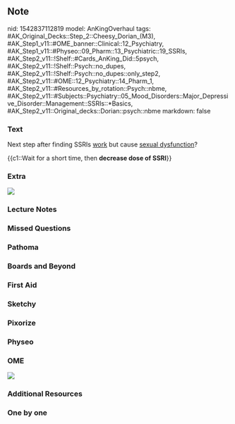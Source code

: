 ## Note
nid: 1542837112819
model: AnKingOverhaul
tags: #AK_Original_Decks::Step_2::Cheesy_Dorian_(M3), #AK_Step1_v11::#OME_banner::Clinical::12_Psychiatry, #AK_Step1_v11::#Physeo::09_Pharm::13_Psychiatric::19_SSRIs, #AK_Step2_v11::!Shelf::#Cards_AnKing_Did::5psych, #AK_Step2_v11::!Shelf::Psych::no_dupes, #AK_Step2_v11::!Shelf::Psych::no_dupes::only_step2, #AK_Step2_v11::#OME::12_Psychiatry::14_Pharm_1, #AK_Step2_v11::#Resources_by_rotation::Psych::nbme, #AK_Step2_v11::#Subjects::Psychiatry::05_Mood_Disorders::Major_Depressive_Disorder::Management::SSRIs::*Basics, #AK_Step2_v11::Original_decks::Dorian::psych::nbme
markdown: false

### Text
Next step after finding SSRIs <u>work</u> but cause <u>sexual
dysfunction</u>?
<div>
  {{c1::Wait for a short time, then <b>decrease dose of SSRI</b>}}
</div>

### Extra
<img src="paste-161181532684289.jpg">

### Lecture Notes


### Missed Questions


### Pathoma


### Boards and Beyond


### First Aid


### Sketchy


### Pixorize


### Physeo


### OME
<div class="ome-widget">
  <a href=
  "https://onlinemeded.org/spa/psychiatry?ref=anki"><img src=
  "_OME_AnkiFlashcards_Topic_3.png"></a>
</div>

### Additional Resources


### One by one

